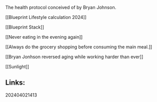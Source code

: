 
The health protocol conceived of by Bryan Johnson.

[[Blueprint Lifestyle calculation 2024]]

[[Blueprint Stack]]

[[Never eating in the evening again]]

[[Always do the grocery shopping before consuming the main meal.]]

[[Bryan Jonhson reversed aging while working harder than ever]]

[[Sunlight]]

## Links:



202404021413